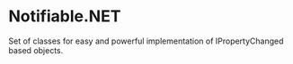 # Notifiable.NET
Set of classes for easy and powerful implementation of IPropertyChanged based objects.
